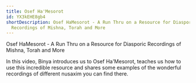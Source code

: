 ```yaml
---
title: Osef Ha'Mesorot
id: YX3kEHE8gb4
shortDescription: Osef HaMesorot - A Run Thru on a Resource for Diasporic
  Recordings of Mishna, Torah and More
---
```



Osef HaMesorot - A Run Thru on a Resource for Diasporic Recordings of Mishna, Torah and More

I﻿n this video, Binya introduces us to Osef Ha'Mesorot, teaches us how to use this incredible resource and shares some examples of the wonderful recordings of different nusaxim you can find there. 


